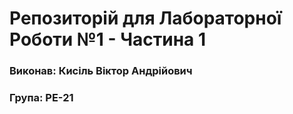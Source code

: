 <h1>Репозиторій для Лабораторної Роботи №1 - Частина 1</h1>
<h3>Виконав: Кисіль Віктор Андрійович<h3>
<h3>Група: РЕ-21<h3>
